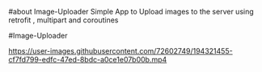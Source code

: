 #about Image-Uploader
Simple App to Upload images to the server using retrofit , multipart and coroutines 

#Image-Uploader

https://user-images.githubusercontent.com/72602749/194321455-cf7fd799-edfc-47ed-8bdc-a0ce1e07b00b.mp4

